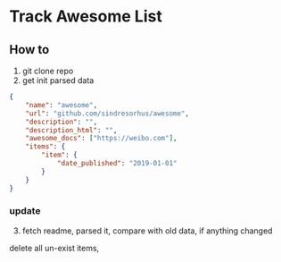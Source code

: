 # Track Awesome List

## How to

1. git clone repo
2. get init parsed data

```json
{
    "name": "awesome",
    "url": "github.com/sindresorhus/awesome",
    "description": "",
    "description_html": "",
    "awesome_docs": ["https://weibo.com"],
    "items": {
        "item": {
            "date_published": "2019-01-01"
        }
    }
}
```

### update

3. fetch readme, parsed it, compare with old data, if anything changed

delete all un-exist items,
